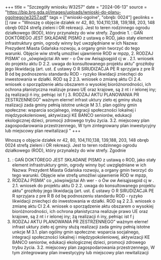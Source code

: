+++
title = "Szczegóły wniosku W3257"
date = "2024-06-13"
source = "https://bip.brg.gda.pl/images/uploads/wnioski-do-planu-ogolnego/w3257.pdf"
tags = ["wnioski-ogolne", "obręb: 0024"]
geolinks = []
raw = "Wnoszę o objęcie działek nr 42, 80, 104,110,138, 139,188, 203, 148 obręb 0024 strefą zieleni i OR rekreacji. Jest to teren rodzinnego ogrodu działkowego (ROD), który przynależy do wiw strefy. Zgodnie 1. : GAŃ DOKTÓREGO JEST SKŁADANE PISMO z ustawą o ROD, jako stały element infrastruktury gmin, ogrody winny być uwzględniane w ich Nazwa: Prezydent Miasta Gdańska rozwoju, a organy gmin tworzyć do tego warunki. Objęcie wiw strefą umożliwi ujawnienie ROD w mpzp, 2. RODZAJ PISMA” co „sówpiwjjctai Ah wer - o Ów ow Aeisąjssępid cj w . 2.1. wniosek do projektu aktu D 2.2. uwaga do konsultowanego projektu aktu” groziłoby jego likwidacją (art. ust. £ ustawy O R SIRUDIZACJA PE R sprzyjara z pre R B  ód bę podnoszeniu standardu ROD - ryzyko likwidacji zniechęci do inwestowania w działki. ROD są 2 2.3. wniosek o zmianę aktu CI 2.4. wniosek o sporządzenie aktu obszarem o wysokiej bioróżnorodności, ich ochrona płanistyczna realizuje prawo UE oraz krajowe, są ż nt i r ielonej iny; żą realizacji ń iny, pełniąc ist f j 3. RODZAJ AKTU PLANOWANIA PR ZESTRZENNEGO” ważnym elerne! infrast uktury zieło ej gminy służą realizacji zada gminy pełnią istotne unkcje M 3.1. plan ogólny gmin społeczne: wsparcia socjalnego, integracji społeczności lokalnej i międzypokoleniowej, aktywizacji KE BANCO seniorów, edukacji ekologicznej dzieci, promocji zdrowego trybu życia.  3.2. miejscowy plan zagospodarowania przestrzennego, W tym zintegrowany plan inwestycyjny lub miejscowy plan rewitalizacji "
+++

Wnoszę o objęcie działek nr 42, 80, 104,110,138, 139,188, 203, 148 obręb 0024 strefą zieleni i
OR rekreacji. Jest to teren rodzinnego ogrodu działkowego (ROD), który przynależy do wiw strefy. Zgodnie
1. : GAŃ DOKTÓREGO JEST SKŁADANE PISMO z ustawą o ROD, jako stały element infrastruktury gmin, ogrody winny być uwzględniane w ich
Nazwa: Prezydent Miasta Gdańska rozwoju, a organy gmin tworzyć do tego warunki. Objęcie wiw strefą umożliwi ujawnienie ROD w mpzp,
2. RODZAJ PISMA” co „sówpiwjjctai Ah wer - o Ów ow Aeisąjssępid cj w .
2.1. wniosek do projektu aktu D 2.2. uwaga do konsultowanego projektu aktu” groziłoby jego likwidacją (art. ust. £ ustawy O R SIRUDIZACJA PE R sprzyjara
z pre R B  ód bę podnoszeniu standardu ROD - ryzyko likwidacji zniechęci do inwestowania w działki. ROD są
2 2.3. wniosek o zmianę aktu CI 2.4. wniosek o sporządzenie aktu obszarem o wysokiej bioróżnorodności, ich ochrona płanistyczna realizuje prawo UE oraz krajowe, są
ż nt i r ielonej iny; żą realizacji ń iny, pełniąc ist f j
3. RODZAJ AKTU PLANOWANIA PR ZESTRZENNEGO” ważnym elerne! infrast uktury zieło ej gminy służą realizacji zada gminy pełnią istotne unkcje
M 3.1. plan ogólny gmin społeczne: wsparcia socjalnego, integracji społeczności lokalnej i międzypokoleniowej, aktywizacji
KE BANCO seniorów, edukacji ekologicznej dzieci, promocji zdrowego trybu życia.
 3.2. miejscowy plan zagospodarowania przestrzennego, W tym zintegrowany plan inwestycyjny lub
miejscowy plan rewitalizacji 


